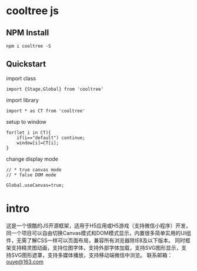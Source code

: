# cooltree js

NPM Install
-------
```
npm i cooltree -S
```

Quickstart
----------
import class
```
import {Stage,Global} from 'cooltree'
```
import library
```
import * as CT from 'cooltree'
```
setup to window
```
for(let i in CT){
	if(i=="default") continue;
	window[i]=CT[i];
}
```
change display mode
```
// * true canvas mode
// * false DOM mode

Global.useCanvas=true;
```

# intro
这是一个很酷的JS开源框架，适用于H5应用或H5游戏（支持微信小程序）开发，同一个项目可以自由切换Canvas模式和DOM模式显示，内置很多简单实用的UI组件，无需了解CSS一样可以页面布局，兼容所有浏览器除IE8及以下版本。  同时框架支持精灵图动画，支持位图字体，支持外部字体加载，支持SVG图形显示，支持SVG图形遮罩，支持多媒体播放，支持移动端微信中浏览。  联系邮箱：ouye@163.com

